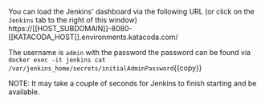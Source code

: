 You can load the Jenkins' dashboard via the following URL (or click on the `Jenkins` tab to the right of this window)
https://[[HOST_SUBDOMAIN]]-8080-[[KATACODA_HOST]].environments.katacoda.com/

The username is `admin` with the password the password can be found via `docker exec -it jenkins cat /var/jenkins_home/secrets/initialAdminPassword`{{copy}}

NOTE: It may take a couple of seconds for Jenkins to finish starting and be available.